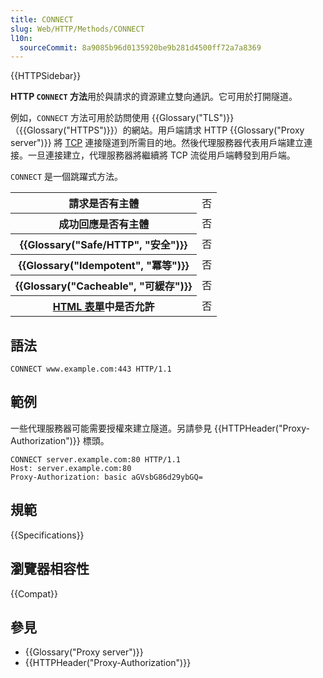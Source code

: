 ```yaml
---
title: CONNECT
slug: Web/HTTP/Methods/CONNECT
l10n:
  sourceCommit: 8a9085b96d0135920be9b281d4500ff72a7a8369
---
```


{{HTTPSidebar}}

**HTTP `CONNECT` 方法**用於與請求的資源建立雙向通訊。它可用於打開隧道。

例如，`CONNECT` 方法可用於訪問使用 {{Glossary("TLS")}}（{{Glossary("HTTPS")}}）的網站。用戶端請求 HTTP {{Glossary("Proxy server")}} 將 [TCP](/zh-TW/docs/Glossary/TCP) 連接隧道到所需目的地。然後代理服務器代表用戶端建立連接。一旦連接建立，代理服務器將繼續將 TCP 流從用戶端轉發到用戶端。

`CONNECT` 是一個跳躍式方法。

<table class="properties">
  <tbody>
    <tr>
      <th scope="row">請求是否有主體</th>
      <td>否</td>
    </tr>
    <tr>
      <th scope="row">成功回應是否有主體</th>
      <td>否</td>
    </tr>
    <tr>
      <th scope="row">{{Glossary("Safe/HTTP", "安全")}}</th>
      <td>否</td>
    </tr>
    <tr>
      <th scope="row">{{Glossary("Idempotent", "冪等")}}</th>
      <td>否</td>
    </tr>
    <tr>
      <th scope="row">{{Glossary("Cacheable", "可緩存")}}</th>
      <td>否</td>
    </tr>
    <tr>
      <th scope="row">
        <a href="/zh-TW/docs/Learn/Forms">HTML 表單</a>中是否允許
      </th>
      <td>否</td>
    </tr>
  </tbody>
</table>

## 語法

```http
CONNECT www.example.com:443 HTTP/1.1
```

## 範例

一些代理服務器可能需要授權來建立隧道。另請參見 {{HTTPHeader("Proxy-Authorization")}} 標頭。

```http
CONNECT server.example.com:80 HTTP/1.1
Host: server.example.com:80
Proxy-Authorization: basic aGVsbG86d29ybGQ=
```

## 規範

{{Specifications}}

## 瀏覽器相容性

{{Compat}}

## 參見

- {{Glossary("Proxy server")}}
- {{HTTPHeader("Proxy-Authorization")}}
